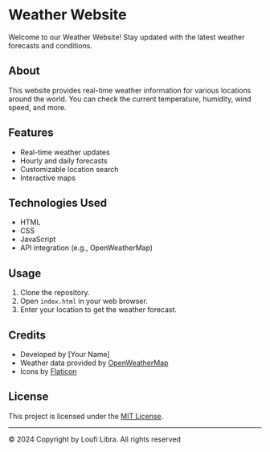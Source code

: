 # Weather Website

Welcome to our Weather Website! Stay updated with the latest weather forecasts and conditions.

## About

This website provides real-time weather information for various locations around the world. You can check the current temperature, humidity, wind speed, and more.

## Features

- Real-time weather updates
- Hourly and daily forecasts
- Customizable location search
- Interactive maps

## Technologies Used

- HTML
- CSS
- JavaScript
- API integration (e.g., OpenWeatherMap)

## Usage

1. Clone the repository.
2. Open `index.html` in your web browser.
3. Enter your location to get the weather forecast.

## Credits

- Developed by [Your Name]
- Weather data provided by [OpenWeatherMap](https://openweathermap.org/)
- Icons by [Flaticon](https://www.flaticon.com/)

## License

This project is licensed under the [MIT License](LICENSE).

---

© 2024 Copyright by Loufi Libra. All rights reserved

